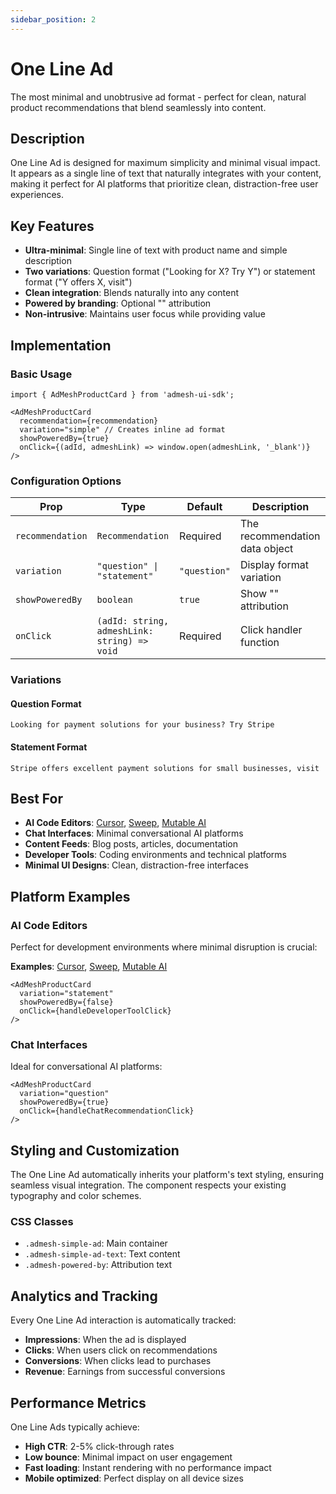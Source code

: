 ```yaml
---
sidebar_position: 2
---
```


# One Line Ad

The most minimal and unobtrusive ad format - perfect for clean, natural product recommendations that blend seamlessly into content.

## Description

One Line Ad is designed for maximum simplicity and minimal visual impact. It appears as a single line of text that naturally integrates with your content, making it perfect for AI platforms that prioritize clean, distraction-free user experiences.

## Key Features

- **Ultra-minimal**: Single line of text with product name and simple description
- **Two variations**: Question format ("Looking for X? Try Y") or statement format ("Y offers X, visit")
- **Clean integration**: Blends naturally into any content
- **Powered by branding**: Optional "" attribution
- **Non-intrusive**: Maintains user focus while providing value

## Implementation

### Basic Usage

```tsx
import { AdMeshProductCard } from 'admesh-ui-sdk';

<AdMeshProductCard
  recommendation={recommendation}
  variation="simple" // Creates inline ad format
  showPoweredBy={true}
  onClick={(adId, admeshLink) => window.open(admeshLink, '_blank')}
/>
```

### Configuration Options

| Prop | Type | Default | Description |
|------|------|---------|-------------|
| `recommendation` | `Recommendation` | Required | The recommendation data object |
| `variation` | `"question" \| "statement"` | `"question"` | Display format variation |
| `showPoweredBy` | `boolean` | `true` | Show "" attribution |
| `onClick` | `(adId: string, admeshLink: string) => void` | Required | Click handler function |

### Variations

#### Question Format
```
Looking for payment solutions for your business? Try Stripe
```

#### Statement Format
```
Stripe offers excellent payment solutions for small businesses, visit
```

## Best For

- **AI Code Editors**: [Cursor](https://www.cursor.so), [Sweep](https://sweep.dev), [Mutable AI](https://mutable.ai)
- **Chat Interfaces**: Minimal conversational AI platforms
- **Content Feeds**: Blog posts, articles, documentation
- **Developer Tools**: Coding environments and technical platforms
- **Minimal UI Designs**: Clean, distraction-free interfaces

## Platform Examples

### AI Code Editors
Perfect for development environments where minimal disruption is crucial:

**Examples**: [Cursor](https://www.cursor.so), [Sweep](https://sweep.dev), [Mutable AI](https://mutable.ai)

```tsx
<AdMeshProductCard
  variation="statement"
  showPoweredBy={false}
  onClick={handleDeveloperToolClick}
/>
```

### Chat Interfaces
Ideal for conversational AI platforms:

```tsx
<AdMeshProductCard
  variation="question"
  showPoweredBy={true}
  onClick={handleChatRecommendationClick}
/>
```

## Styling and Customization

The One Line Ad automatically inherits your platform's text styling, ensuring seamless visual integration. The component respects your existing typography and color schemes.

### CSS Classes

- `.admesh-simple-ad`: Main container
- `.admesh-simple-ad-text`: Text content
- `.admesh-powered-by`: Attribution text

## Analytics and Tracking

Every One Line Ad interaction is automatically tracked:

- **Impressions**: When the ad is displayed
- **Clicks**: When users click on recommendations
- **Conversions**: When clicks lead to purchases
- **Revenue**: Earnings from successful conversions

## Performance Metrics

One Line Ads typically achieve:
- **High CTR**: 2-5% click-through rates
- **Low bounce**: Minimal impact on user engagement
- **Fast loading**: Instant rendering with no performance impact
- **Mobile optimized**: Perfect display on all device sizes


